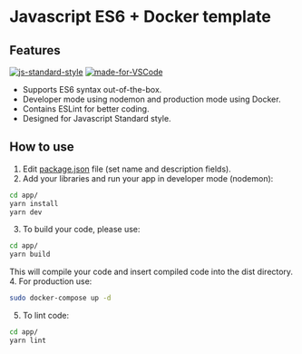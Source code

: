 # Javascript ES6 + Docker template

## Features
[![js-standard-style](https://cdn.rawgit.com/standard/standard/master/badge.svg)](http://standardjs.com)
[![made-for-VSCode](https://img.shields.io/badge/Made%20for-VSCode-1f425f.svg)](https://code.visualstudio.com/)
- Supports ES6 syntax out-of-the-box.
- Developer mode using nodemon and production mode using Docker.
- Contains ESLint for better coding.
- Designed for Javascript Standard style.


## How to use

1. Edit [package.json](./app/package.json) file (set name and description fields).
2. Add your libraries and run your app in developer mode (nodemon):
```sh
cd app/
yarn install
yarn dev
```
3. To build your code, please use:
```sh
cd app/
yarn build
```
This will compile your code and insert compiled code into the dist directory.
4. For production use:
```sh
sudo docker-compose up -d
```
5. To lint code:
```sh
cd app/
yarn lint
```
